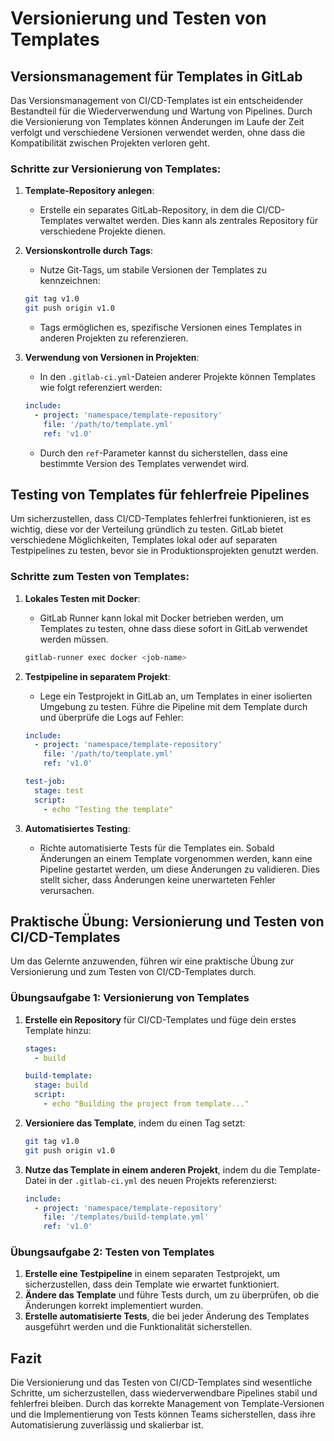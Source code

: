 
# Versionierung und Testen von Templates

## Versionsmanagement für Templates in GitLab

Das Versionsmanagement von CI/CD-Templates ist ein entscheidender Bestandteil für die Wiederverwendung und Wartung von Pipelines. Durch die Versionierung von Templates können Änderungen im Laufe der Zeit verfolgt und verschiedene Versionen verwendet werden, ohne dass die Kompatibilität zwischen Projekten verloren geht.

### Schritte zur Versionierung von Templates:

1. **Template-Repository anlegen**:
   - Erstelle ein separates GitLab-Repository, in dem die CI/CD-Templates verwaltet werden. Dies kann als zentrales Repository für verschiedene Projekte dienen.

2. **Versionskontrolle durch Tags**:
   - Nutze Git-Tags, um stabile Versionen der Templates zu kennzeichnen:
   ```bash
   git tag v1.0
   git push origin v1.0
   ```
   - Tags ermöglichen es, spezifische Versionen eines Templates in anderen Projekten zu referenzieren.

3. **Verwendung von Versionen in Projekten**:
   - In den `.gitlab-ci.yml`-Dateien anderer Projekte können Templates wie folgt referenziert werden:
   ```yaml
   include:
     - project: 'namespace/template-repository'
       file: '/path/to/template.yml'
       ref: 'v1.0'
   ```
   - Durch den `ref`-Parameter kannst du sicherstellen, dass eine bestimmte Version des Templates verwendet wird.

## Testing von Templates für fehlerfreie Pipelines

Um sicherzustellen, dass CI/CD-Templates fehlerfrei funktionieren, ist es wichtig, diese vor der Verteilung gründlich zu testen. GitLab bietet verschiedene Möglichkeiten, Templates lokal oder auf separaten Testpipelines zu testen, bevor sie in Produktionsprojekten genutzt werden.

### Schritte zum Testen von Templates:

1. **Lokales Testen mit Docker**:
   - GitLab Runner kann lokal mit Docker betrieben werden, um Templates zu testen, ohne dass diese sofort in GitLab verwendet werden müssen.
   ```bash
   gitlab-runner exec docker <job-name>
   ```

2. **Testpipeline in separatem Projekt**:
   - Lege ein Testprojekt in GitLab an, um Templates in einer isolierten Umgebung zu testen. Führe die Pipeline mit dem Template durch und überprüfe die Logs auf Fehler:
   ```yaml
   include:
     - project: 'namespace/template-repository'
       file: '/path/to/template.yml'
       ref: 'v1.0'

   test-job:
     stage: test
     script:
       - echo "Testing the template"
   ```

3. **Automatisiertes Testing**:
   - Richte automatisierte Tests für die Templates ein. Sobald Änderungen an einem Template vorgenommen werden, kann eine Pipeline gestartet werden, um diese Änderungen zu validieren. Dies stellt sicher, dass Änderungen keine unerwarteten Fehler verursachen.

## Praktische Übung: Versionierung und Testen von CI/CD-Templates

Um das Gelernte anzuwenden, führen wir eine praktische Übung zur Versionierung und zum Testen von CI/CD-Templates durch.

### Übungsaufgabe 1: Versionierung von Templates
1. **Erstelle ein Repository** für CI/CD-Templates und füge dein erstes Template hinzu:
   ```yaml
   stages:
     - build

   build-template:
     stage: build
     script:
       - echo "Building the project from template..."
   ```

2. **Versioniere das Template**, indem du einen Tag setzt:
   ```bash
   git tag v1.0
   git push origin v1.0
   ```

3. **Nutze das Template in einem anderen Projekt**, indem du die Template-Datei in der `.gitlab-ci.yml` des neuen Projekts referenzierst:
   ```yaml
   include:
     - project: 'namespace/template-repository'
       file: '/templates/build-template.yml'
       ref: 'v1.0'
   ```

### Übungsaufgabe 2: Testen von Templates
1. **Erstelle eine Testpipeline** in einem separaten Testprojekt, um sicherzustellen, dass dein Template wie erwartet funktioniert.
2. **Ändere das Template** und führe Tests durch, um zu überprüfen, ob die Änderungen korrekt implementiert wurden.
3. **Erstelle automatisierte Tests**, die bei jeder Änderung des Templates ausgeführt werden und die Funktionalität sicherstellen.

## Fazit

Die Versionierung und das Testen von CI/CD-Templates sind wesentliche Schritte, um sicherzustellen, dass wiederverwendbare Pipelines stabil und fehlerfrei bleiben. Durch das korrekte Management von Template-Versionen und die Implementierung von Tests können Teams sicherstellen, dass ihre Automatisierung zuverlässig und skalierbar ist.
